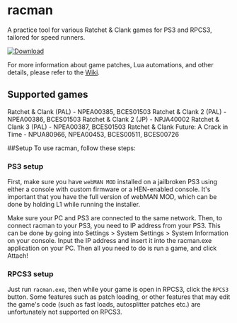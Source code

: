 # racman

A practice tool for various Ratchet & Clank games for PS3 and RPCS3, tailored for speed runners.

[![Download](https://raw.githubusercontent.com/MichaelRelaxen/racman/update/btn.png)](https://github.com/MichaelRelaxen/racman/releases/latest/download/RaCMAN.zip)

For more information about game patches, Lua automations, and other details, please refer to the [Wiki](https://github.com/MichaelRelaxen/racman/wiki).

## Supported games
Ratchet & Clank (PAL) - NPEA00385, BCES01503
Ratchet & Clank 2 (PAL) - NPEA00386, BCES01503
Ratchet & Clank 2 (JP) - NPJA40002
Ratchet & Clank 3 (PAL) - NPEA00387, BCES01503
Ratchet & Clank Future: A Crack in Time - NPUA80966, NPEA00453, BCES00511, BCES00726

##Setup
To use racman, follow these steps:
### PS3 setup
First, make sure you have `webMAN MOD` installed on a jailbroken PS3 using either a console with custom firmware or a HEN-enabled console.
It's important that you have the full version of webMAN MOD, which can be done by holding L1 while running the installer.

Make sure your PC and PS3 are connected to the same network.
Then, to connect racman to your PS3, you need to IP address from your PS3. This can be done by going into Settings > System Settings > System Information on your console.
Input the IP address and insert it into the racman.exe application on your PC.
Then all you need to do is run a game, and click Attach!

### RPCS3 setup
Just run `racman.exe`, then while your game is open in RPCS3, click the `RPCS3` button.
Some features such as patch loading, or other features that may edit the game's code (such as fast loads, autosplitter patches etc.) are unfortunately not supported on RPCS3.
